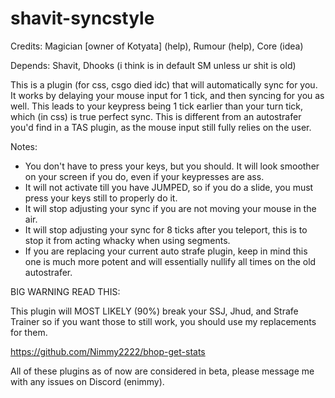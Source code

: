 # shavit-syncstyle

Credits: Magician [owner of Kotyata] (help), Rumour (help), Core (idea)

Depends: Shavit, Dhooks (i think is in default SM unless ur shit is old)

This is a plugin (for css, csgo died idc) that will automatically sync for you. It works by delaying your mouse input for 1 tick, and then syncing for you as well. This leads to your keypress being 1 tick earlier than your turn tick, which (in css) is true perfect sync.
This is different from an autostrafer you'd find in a TAS plugin, as the mouse input still fully relies on the user.

Notes:
- You don't have to press your keys, but you should. It will look smoother on your screen if you do, even if your keypresses are ass.
- It will not activate till you have JUMPED, so if you do a slide, you must press your keys still to properly do it.
- It will stop adjusting your sync if you are not moving your mouse in the air.
- It will stop adjusting your sync for 8 ticks after you teleport, this is to stop it from acting whacky when using segments.
- If you are replacing your current auto strafe plugin, keep in mind this one is much more potent and will essentially nullify all times on the old autostrafer.

BIG WARNING READ THIS:

This plugin will MOST LIKELY (90%) break your SSJ, Jhud, and Strafe Trainer so if you want those to still work, you should use my replacements for them.

https://github.com/Nimmy2222/bhop-get-stats

All of these plugins as of now are considered in beta, please message me with any issues on Discord (enimmy). 
